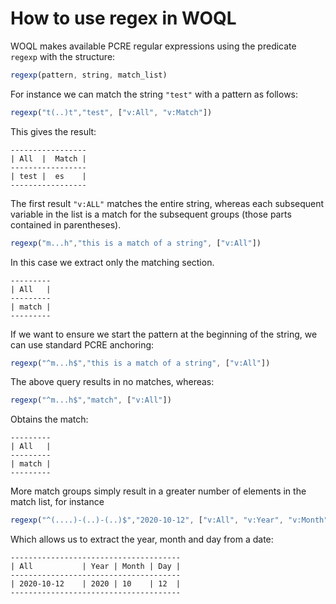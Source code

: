 # How to use regex in WOQL

WOQL makes available PCRE regular expressions using the predicate
`regexp` with the structure:

```javascript
regexp(pattern, string, match_list)
```
For instance we can match the string `"test"` with a pattern as follows:

```javascript
regexp("t(..)t","test", ["v:All", "v:Match"])
```

This gives the result:

```
-----------------
| All  |  Match |
-----------------
| test |  es    |
-----------------
```

The first result `"v:ALL"` matches the entire string, whereas each
subsequent variable in the list is a match for the subsequent groups
(those parts contained in parentheses).

```javascript
regexp("m...h","this is a match of a string", ["v:All"])
```

In this case we extract only the matching section.

```
---------
| All   |
---------
| match |
---------
```

If we want to ensure we start the pattern at the beginning of the
string, we can use standard PCRE anchoring:

```javascript
regexp("^m...h$","this is a match of a string", ["v:All"])
```

The above query results in no matches, whereas:

```javascript
regexp("^m...h$","match", ["v:All"])
```

Obtains the match:

```
---------
| All   |
---------
| match |
---------
```

More match groups simply result in a greater number of elements in the
match list, for instance

```javascript
regexp("^(....)-(..)-(..)$","2020-10-12", ["v:All", "v:Year", "v:Month", "v:Day"])
```

Which allows us to extract the year, month and day from a date:

```
--------------------------------------
| All	        | Year | Month | Day |
--------------------------------------
| 2020-10-12 	| 2020 | 10    | 12  |
--------------------------------------
```

